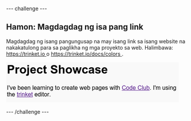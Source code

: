 \--- challenge \---

## Hamon: Magdagdag ng isa pang link

Magdagdag ng isang pangungusap na may isang link sa isang website na nakakatulong para sa paglikha ng mga proyekto sa web. Halimbawa: [ https://trinket.io ](https://trinket.io) o [ https://trinket.io/docs/colors ](https://trinket.io/docs/colors).

![screenshot](images/showcase-link-challenge.png)

\--- /challenge \---